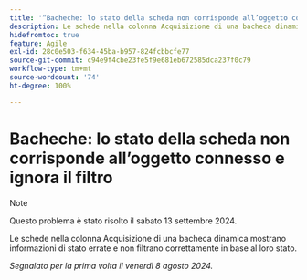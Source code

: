 ```yaml
---
title: '“Bacheche: lo stato della scheda non corrisponde all’oggetto connesso e ignora il filtro”'
description: Le schede nella colonna Acquisizione di una bacheca dinamica mostrano informazioni di stato errate e non filtrano correttamente in base al loro stato.
hidefromtoc: true
feature: Agile
exl-id: 28c0e503-f634-45ba-b957-824fcbbcfe77
source-git-commit: c94e9f4cbe23fe5f9e681eb672585dca237f0c79
workflow-type: tm+mt
source-wordcount: '74'
ht-degree: 100%

---
```


# Bacheche: lo stato della scheda non corrisponde all’oggetto connesso e ignora il filtro

>[!NOTE]
>
>Questo problema è stato risolto il sabato 13 settembre 2024.

Le schede nella colonna Acquisizione di una bacheca dinamica mostrano informazioni di stato errate e non filtrano correttamente in base al loro stato.

_Segnalato per la prima volta il venerdì 8 agosto 2024._
